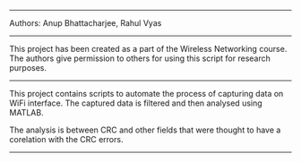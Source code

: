 **********************************************************************************
Authors:
Anup Bhattacharjee, 
Rahul Vyas
**********************************************************************************
This project has been  created as a part of the Wireless Networking course.
The authors give permission to others for using this script for research purposes.
**********************************************************************************
This project contains scripts to automate the process of capturing data on WiFi interface. The captured data is filtered and then  analysed using MATLAB.

The analysis is between CRC and other fields that were thought to have a corelation with the CRC errors.

**********************************************************************************
